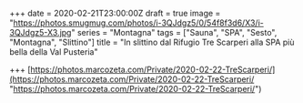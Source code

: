 +++
date = 2020-02-21T23:00:00Z
draft = true
image = "https://photos.smugmug.com/photos/i-3QJdgz5/0/54f8f3d6/X3/i-3QJdgz5-X3.jpg"
series = "Montagna"
tags = ["Sauna", "SPA", "Sesto", "Montagna", "Slittino"]
title = "In slittino dal Rifugio Tre Scarperi alla SPA più bella della Val Pusteria"

+++
[https://photos.marcozeta.com/Private/2020-02-22-TreScarperi/](https://photos.marcozeta.com/Private/2020-02-22-TreScarperi/ "https://photos.marcozeta.com/Private/2020-02-22-TreScarperi/")